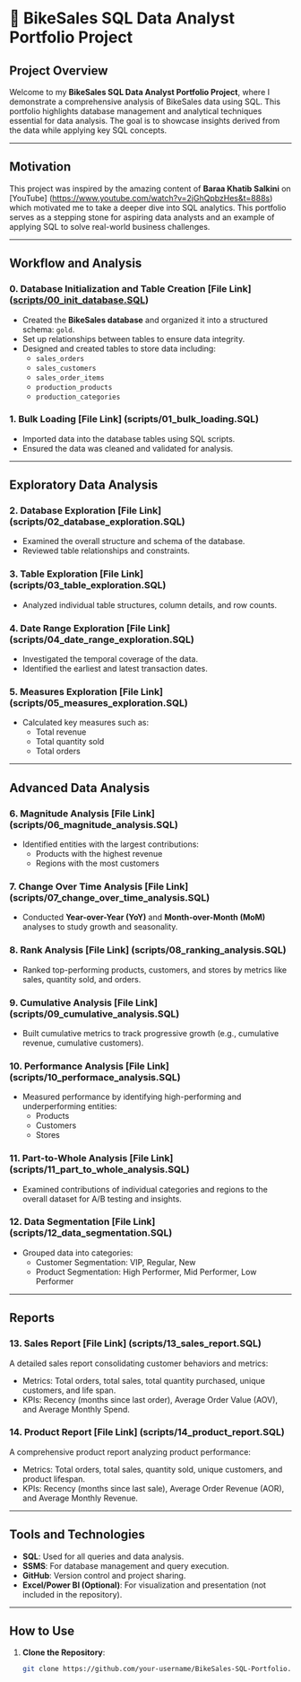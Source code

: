 # 🚴 BikeSales SQL Data Analyst Portfolio Project

## Project Overview
Welcome to my **BikeSales SQL Data Analyst Portfolio Project**, where I demonstrate a comprehensive analysis of BikeSales data using SQL. This portfolio highlights database management and analytical techniques essential for data analysis. The goal is to showcase insights derived from the data while applying key SQL concepts.

---

## Motivation
This project was inspired by the amazing content of **Baraa Khatib Salkini** on [YouTube] (https://www.youtube.com/watch?v=2jGhQpbzHes&t=888s) which motivated me to take a deeper dive into SQL analytics. This portfolio serves as a stepping stone for aspiring data analysts and an example of applying SQL to solve real-world business challenges.

---

## Workflow and Analysis

### 0. **Database Initialization** and **Table Creation** [File Link] ([scripts/00_init_database.SQL](https://github.com/vivenbagde82/BikeStoreAnalytics-SQL/blob/c059a429a15ac78367097e19f4f5ba2026616ec8/scripts/00_init_database.SQL))
- Created the **BikeSales database** and organized it into a structured schema: `gold`.
- Set up relationships between tables to ensure data integrity.
- Designed and created tables to store data including:
  - `sales_orders`
  - `sales_customers`
  - `sales_order_items`
  - `production_products`
  - `production_categories`

### 1. **Bulk Loading** [File Link] (scripts/01_bulk_loading.SQL)
- Imported data into the database tables using SQL scripts.
- Ensured the data was cleaned and validated for analysis.

---

## Exploratory Data Analysis
### 2. **Database Exploration** [File Link] (scripts/02_database_exploration.SQL)
- Examined the overall structure and schema of the database.
- Reviewed table relationships and constraints.

### 3. **Table Exploration** [File Link] (scripts/03_table_exploration.SQL)
- Analyzed individual table structures, column details, and row counts.

### 4. **Date Range Exploration** [File Link] (scripts/04_date_range_exploration.SQL)
- Investigated the temporal coverage of the data.
- Identified the earliest and latest transaction dates.

### 5. **Measures Exploration** [File Link] (scripts/05_measures_exploration.SQL)
- Calculated key measures such as:
  - Total revenue
  - Total quantity sold
  - Total orders

---

## Advanced Data Analysis
### 6. **Magnitude Analysis** [File Link] (scripts/06_magnitude_analysis.SQL)
- Identified entities with the largest contributions:
  - Products with the highest revenue
  - Regions with the most customers

### 7. **Change Over Time Analysis** [File Link] (scripts/07_change_over_time_analysis.SQL)
- Conducted **Year-over-Year (YoY)** and **Month-over-Month (MoM)** analyses to study growth and seasonality.

### 8. **Rank Analysis** [File Link] (scripts/08_ranking_analysis.SQL)
- Ranked top-performing products, customers, and stores by metrics like sales, quantity sold, and orders.

### 9. **Cumulative Analysis** [File Link] (scripts/09_cumulative_analysis.SQL)
- Built cumulative metrics to track progressive growth (e.g., cumulative revenue, cumulative customers).

### 10. **Performance Analysis** [File Link] (scripts/10_performace_analysis.SQL)
- Measured performance by identifying high-performing and underperforming entities:
  - Products
  - Customers
  - Stores

### 11. **Part-to-Whole Analysis** [File Link] (scripts/11_part_to_whole_analysis.SQL)
- Examined contributions of individual categories and regions to the overall dataset for A/B testing and insights.

### 12. **Data Segmentation** [File Link] (scripts/12_data_segmentation.SQL)
- Grouped data into categories:
  - Customer Segmentation: VIP, Regular, New
  - Product Segmentation: High Performer, Mid Performer, Low Performer

---

## Reports
### 13. **Sales Report** [File Link] (scripts/13_sales_report.SQL)
A detailed sales report consolidating customer behaviors and metrics:
- Metrics: Total orders, total sales, total quantity purchased, unique customers, and life span.
- KPIs: Recency (months since last order), Average Order Value (AOV), and Average Monthly Spend.

### 14. **Product Report** [File Link] (scripts/14_product_report.SQL)
A comprehensive product report analyzing product performance:
- Metrics: Total orders, total sales, quantity sold, unique customers, and product lifespan.
- KPIs: Recency (months since last sale), Average Order Revenue (AOR), and Average Monthly Revenue.

---

## Tools and Technologies
- **SQL**: Used for all queries and data analysis.
- **SSMS**: For database management and query execution.
- **GitHub**: Version control and project sharing.
- **Excel/Power BI (Optional)**: For visualization and presentation (not included in the repository).

---

## How to Use
1. **Clone the Repository**:
   ```bash
   git clone https://github.com/your-username/BikeSales-SQL-Portfolio.git
